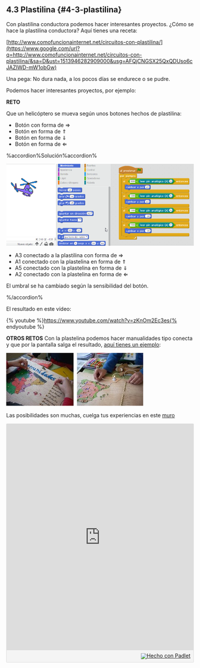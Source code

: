 ## 4.3 Plastilina {#4-3-plastilina}

Con plastilina conductora podemos hacer interesantes proyectos. ¿Cómo se hace la plastilina conductora? Aquí tienes una receta:

[http://www.comofuncionainternet.net/circuitos-con-plastilina/](https://www.google.com/url?q=http://www.comofuncionainternet.net/circuitos-con-plastilina/&sa=D&ust=1513946282909000&usg=AFQjCNGSX25QxQDUso6cJAZIWD-mW1obGw)

Una pega: No dura nada, a los pocos días se endurece o se pudre.

Podemos hacer interesantes proyectos, por ejemplo:

**RETO**

Que un helicóptero se mueva según unos botones hechos de plastilina:
*   Botón con forma de ⇒
*   Botón en forma de ⇑
*   Botón en forma de ⇓
*   Botón en forma de ⇐

%accordion%Solución%accordion%

![](/images/image52.png)

*   A3 conectado a la plastilina con forma de ⇒
*   A1 conectado con la plastelina en forma de ⇑
*   A5 conectado con la plastelina en forma de ⇓
*   A2 conectado con la plastelina en forma de ⇐

El umbral se ha cambiado según la sensibilidad del botón. 

%/accordion%

El resultado en este vídeo:

{% youtube %}https://www.youtube.com/watch?v=zKnOm2Ec3es{% endyoutube %}

**OTROS RETOS**
Con la plastelina podemos hacer manualidades tipo conecta y que por la pantalla salga el resultado, [aquí tienes un ejemplo](https://www.google.com/url?q=http://aularagon.catedu.es/materialesaularagon2013/scratch/M3plus/plastilina_ii.html&sa=D&ust=1513946282912000&usg=AFQjCNFwzpU5F9iQtbRNQwDbCjsvykPxRw):

![](/images/image17.png)

Las posibilidades son muchas, cuelga tus experiencias en este [muro](https://www.google.com/url?q=https://padlet.com/CATEDU/makey&sa=D&ust=1513946282912000&usg=AFQjCNEbkix3rjiMRoxo02W3XwtKOMC6gw)

<div class="padlet-embed" style="border:1px solid rgba(0,0,0,0.1);border-radius:2px;box-sizing:border-box;overflow:hidden;position:relative;width:100%;background:#F4F4F4"><p style="padding:0;margin:0"><iframe src="https://padlet.com/embed/phc0rpzhe1qj" frameborder="0" style="width:100%;height:608px;display:block;padding:0;margin:0"></iframe></p><div style="padding:8px;text-align:right;margin:0;"><a href="https://padlet.com?ref=embed" style="padding:0;margin:0;border:none;display:block;line-height:1;height:16px" target="_blank"><img src="https://resources.padletcdn.com/assets/made_with_padlet.png" width="86" height="16" style="padding:0;margin:0;background:none;border:none;display:inline;box-shadow:none" alt="Hecho con Padlet"></a></div></div>